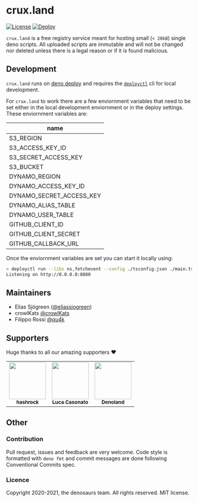 # crux.land

[![License](https://img.shields.io/github/license/denosaurs/crux.land)](https://github.com/denosaurs/crux.land/blob/master/LICENSE)
[![Deploy](https://deno.com/deno-deploy-button.svg)](https://dash.deno.com/new?url=https://github.com/denosaurs/crux.land/blob/main/main.ts&env=S3_REGION,S3_ACCESS_KEY_ID,S3_SECRET_ACCESS_KEY,S3_BUCKET,DYNAMO_REGION,DYNAMO_ACCESS_KEY_ID,DYNAMO_SECRET_ACCESS_KEY,DYNAMO_TABLE)

`crux.land` is a free registry service meant for hosting small (`< 20kB`) single
deno scripts. All uploaded scripts are immutable and will not be changed nor
deleted unless there is a legal reason or if it is found malicious.

## Development

`crux.land` runs on [deno deploy](https://deno.com/deploy) and requires the
[`deployctl`](https://deno.com/deploy/docs/deployctl) cli for local development.

For `crux.land` to work there are a few enviornment variables that need to be
set either in the local development enviornment or in the deploy settings. These
enviornment variables are:

| name                     |
| ------------------------ |
| S3_REGION                |
| S3_ACCESS_KEY_ID         |
| S3_SECRET_ACCESS_KEY     |
| S3_BUCKET                |
| DYNAMO_REGION            |
| DYNAMO_ACCESS_KEY_ID     |
| DYNAMO_SECRET_ACCESS_KEY |
| DYNAMO_ALIAS_TABLE       |
| DYNAMO_USER_TABLE        |
| GITHUB_CLIENT_ID         |
| GITHUB_CLIENT_SECRET     |
| GITHUB_CALLBACK_URL      |

Once the enviornment variables are set you can start it locally using:

```bash
> deployctl run --libs ns,fetchevent --config ./tsconfig.json ./main.ts
Listening on http://0.0.0.0:8080
```

## Maintainers

- Elias Sjögreen ([@eliassjogreen](https://github.com/eliassjogreen))
- crowlKats [@crowlKats](https://github.com/crowlKats)
- Filippo Rossi [@qu4k](https://github.com/qu4k)

## Supporters

Huge thanks to all our amazing supporters :heart:

<table>
  <tr>
    <td align="center">
      <a href="https://github.com/hashrock">
        <img src="https://avatars.githubusercontent.com/u/3132889?v=4" width="100px;" alt=""/>
        <br/>
        <sub><b>hashrock</b></sub>
      </a>
    </td>
    <td align="center">
      <a href="https://lcas.dev">
        <img src="https://avatars0.githubusercontent.com/u/7829205?s=200&u=5a9294123bdf7301054aacbc88fda275f72ad4cb&v=4" width="100px;" alt=""/>
        <br/>
        <sub><b>Luca Casonato</b></sub>
      </a>
    </td>
    <td align="center">
      <a href="https://github.com/denoland">
        <img src="https://avatars.githubusercontent.com/u/42048915?s=200&v=4" width="100px;" alt=""/>
        <br/>
        <sub><b>Denoland</b></sub>
      </a>
    </td>
  </tr>
</table>

## Other

### Contribution

Pull request, issues and feedback are very welcome. Code style is formatted with
`deno fmt` and commit messages are done following Conventional Commits spec.

### Licence

Copyright 2020-2021, the denosaurs team. All rights reserved. MIT license.
